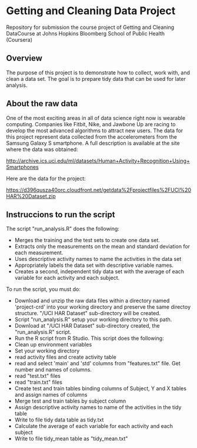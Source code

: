 Getting and Cleaning Data Project
=================================

Repository for submission the course project of Getting and Cleaning DataCourse at Johns Hopkins Bloomberg School of Public Health (Coursera)

Overview
--------

The purpose of this project is to demonstrate how to collect, work with, and clean a data set. The goal is to prepare tidy data that can be used for later analysis. 

About the raw data
------------------

One of the most exciting areas in all of data science right now is wearable computing. Companies like Fitbit, Nike, and Jawbone Up are racing to develop the most advanced algorithms to attract new users. The data for this project represent data collected from the accelerometers from the Samsung Galaxy S smartphone. A full description is available at the site where the data was obtained: 

http://archive.ics.uci.edu/ml/datasets/Human+Activity+Recognition+Using+Smartphones 

Here are the data for the project: 

https://d396qusza40orc.cloudfront.net/getdata%2Fprojectfiles%2FUCI%20HAR%20Dataset.zip 

Instruccions to run the script
------------------------------

The script "run_analysis.R" does the following:

- Merges the training and the test sets to create one data set.
- Extracts only the measurements on the mean and standard deviation for each measurement. 
- Uses descriptive activity names to name the activities in the data set
- Appropriately labels the data set with descriptive variable names. 
- Creates a second, independent tidy data set with the average of each variable for each activity and each subject. 
 
To run the script, you must do:

- Download and unzip the raw data files within a directory named 'project-crd' into your working directory and preserve the same directoy structure. "/UCI HAR Dataset" sub-directory will be created.
- Script "run_analysis.R" setup your working directory to this path.
- Download at "/UCI HAR Dataset" sub-directory created, the "run_analysis.R" script.
- Run the R script from R Studio. This script does the following:
 -   Clean up environment variables
 -   Set your working directory
 -   read activity files and create activity table
-   read and select 'main' and 'std' columns from "features.txt" file. Get number and names of columns.
-   read "test.txt" files
-   read "train.txt" files
-   Create test and train tables binding columns of Subject, Y and X tables and assign names of columns
-   Merge test and train tables by subject column
-   Assign descriptive activity names to name of the activities in the tidy table
-   Write to file tidy data table as tidy.txt
-   Calculate the average of each variable for each activity and each subject
-   Write to file tidy_mean table as "tidy_mean.txt"




